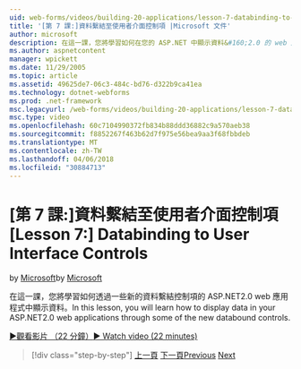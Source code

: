 ```yaml
---
uid: web-forms/videos/building-20-applications/lesson-7-databinding-to-user-interface-controls
title: '[第 7 課:]資料繫結至使用者介面控制項 |Microsoft 文件'
author: microsoft
description: 在這一課，您將學習如何在您的 ASP.NET 中顯示資料&#160;2.0 的 web 應用程式，透過一些新的資料繫結控制項。
ms.author: aspnetcontent
manager: wpickett
ms.date: 11/29/2005
ms.topic: article
ms.assetid: 49625de7-06c3-484c-bd76-d322b9ca41ea
ms.technology: dotnet-webforms
ms.prod: .net-framework
msc.legacyurl: /web-forms/videos/building-20-applications/lesson-7-databinding-to-user-interface-controls
msc.type: video
ms.openlocfilehash: 60c7104990372fb834b88ddd36882c9a570aeb38
ms.sourcegitcommit: f8852267f463b62d7f975e56bea9aa3f68fbbdeb
ms.translationtype: MT
ms.contentlocale: zh-TW
ms.lasthandoff: 04/06/2018
ms.locfileid: "30884713"
---
```

<a name="lesson-7-databinding-to-user-interface-controls"></a><span data-ttu-id="0244b-103">[第 7 課:]資料繫結至使用者介面控制項</span><span class="sxs-lookup"><span data-stu-id="0244b-103">[Lesson 7:] Databinding to User Interface Controls</span></span>
====================
<span data-ttu-id="0244b-104">by [Microsoft](https://github.com/microsoft)</span><span class="sxs-lookup"><span data-stu-id="0244b-104">by [Microsoft](https://github.com/microsoft)</span></span>

<span data-ttu-id="0244b-105">在這一課，您將學習如何透過一些新的資料繫結控制項的 ASP.NET2.0 web 應用程式中顯示資料。</span><span class="sxs-lookup"><span data-stu-id="0244b-105">In this lesson, you will learn how to display data in your ASP.NET2.0 web applications through some of the new databound controls.</span></span>

[<span data-ttu-id="0244b-106">&#9654;觀看影片 （22 分鐘）</span><span class="sxs-lookup"><span data-stu-id="0244b-106">&#9654; Watch video (22 minutes)</span></span>](https://channel9.msdn.com/Blogs/ASP-NET-Site-Videos/lesson-7-databinding-to-user-interface-controls)

> [!div class="step-by-step"]
> <span data-ttu-id="0244b-107">[上一頁](lesson-6-working-with-stylesheets-and-master-pages.md)
> [下一頁](lesson-8-working-with-the-gridview-and-formview.md)</span><span class="sxs-lookup"><span data-stu-id="0244b-107">[Previous](lesson-6-working-with-stylesheets-and-master-pages.md)
[Next](lesson-8-working-with-the-gridview-and-formview.md)</span></span>
